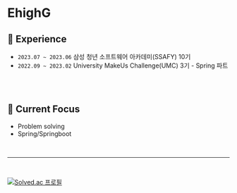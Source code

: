 # EhighG

<!--
**EhighG/EhighG** is a ✨ _special_ ✨ repository because its `README.md` (this file) appears on your GitHub profile.

![Github 프로필](https://github-readme-stats.vercel.app/api?username=EhighG&show_icons=true&theme=vue-dark)

Here are some ideas to get you started:

- 🔭 I’m currently working on ...
- 🌱 I’m currently learning ...
- 👯 I’m looking to collaborate on ...
- 🤔 I’m looking for help with ...
- 💬 Ask me about ...
- 📫 How to reach me: ...
- 😄 Pronouns: ...
- ⚡ Fun fact: ...
-->


## :rocket: Experience
- `2023.07 ~ 2023.06` 삼성 청년 소프트웨어 아카데미(SSAFY) 10기
- `2022.09 ~ 2023.02` University MakeUs Challenge(UMC) 3기 - Spring 파트

<br><br>

## :dart: Current Focus
- Problem solving
- Spring/Springboot
<br>

---
<br>

[![Solved.ac
프로필](http://mazassumnida.wtf/api/v2/generate_badge?boj=ehigh)](https://solved.ac/ehigh)

